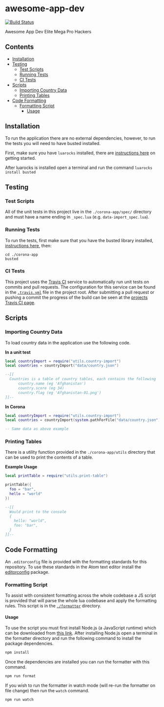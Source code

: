 # awesome-app-dev

[![Build Status](https://travis-ci.org/cahilfoley/awesome-app-dev.svg?branch=develop)](https://travis-ci.org/cahilfoley/awesome-app-dev)

Awesome App Dev Elite Mega Pro Hackers

## Contents

<!-- toc -->

- [Installation](#Installation)
- [Testing](#Testing)
  * [Test Scripts](#Test-Scripts)
  * [Running Tests](#Running-Tests)
  * [CI Tests](#CI-Tests)
- [Scripts](#Scripts)
  * [Importing Country Data](#Importing-Country-Data)
  * [Printing Tables](#Printing-Tables)
- [Code Formatting](#Code-Formatting)
  * [Formatting Script](#Formatting-Script)
    + [Usage](#Usage)

<!-- tocstop -->

## Installation

To run the application there are no external dependencies, however, to run the tests you will need to have busted installed.

First, make sure you have `luarocks` installed, there are [instructions here](https://github.com/luarocks/luarocks/wiki/Download) on getting started.

After luarocks is installed open a terminal and run the command `luarocks install busted`

## Testing

### Test Scripts

All of the unit tests in this project live in the `./corona-app/spec/` directory and must have a name ending in `_spec.lua` (e.g. `data-import_spec.lua`).

### Running Tests

To run the tests, first make sure that you have the busted library installed, [instructions here](#Installation), then:

```
cd ./corona-app
busted
```

### CI Tests

This project uses the [Travis CI](https://travis-ci.org/) service to automatically run unit tests on commits and pull requests. The configuration for this service can be found in the [`.travis.yml`](https://github.com/cahilfoley/awesome-app-dev/blob/travis-ci/.travis.yml) file in the project root. After submitting a pull request or pushing a commit the progress of the build can be seen at the [projects Travis CI page](https://travis-ci.org/cahilfoley/awesome-app-dev).

## Scripts

### Importing Country Data

To load country data in the application use the following code.

**In a unit test**

```lua
local countryImport = require("utils.country-import")
local countries = countryImport("data/country.json")

--[[
  Countries is a table of country tables, each contains the following
      country.name (eg 'Afghanistan')
      country.score (eg 34)
      country.flag (eg 'Afghanistan-01.png')
]]--
```

**In Corona**

```lua
local countryImport = require("utils.country-import")
local countries = countryImport(system.pathForFile("data/country.json"))

-- Same data as above example
```

### Printing Tables

There is a utility function provided in the `./corona-app/utils` directory that can be used to print the contents of a table.

**Example Usage**

```lua
local printTable = require("utils.print-table")

printTable({
  foo = "bar",
  hello = "world"
})

--[[
  Would print to the console
  {
    hello: "world",
    foo: "bar",
  }
]]--
```

## Code Formatting

An `.editorconfig` file is provided with the formatting standards for this repository. To use these standards in the Atom text editor install the [editorconfig](https://github.com/sindresorhus/atom-editorconfig) package.

### Formatting Script

To assist with consistent formatting across the whole codebase a JS script is provided that will parse the whole lua codebase and apply the formatting rules. This script is in the [`./formatter`](./formatter/) directory.

#### Usage

To use the script you must first install Node.js (a JavaScript runtime) which can be downloaded from [this link](https://nodejs.org). After installing Node.js open a terminal in the formatter directory and run the following command to install the package dependencies.

```bash
npm install
```

Once the dependencies are installed you can run the formatter with this command.

```bash
npm run format
```

If you wish to run the formatter in watch mode (will re-run the formatter on file change) then run the `watch` command.

```bash
npm run watch
```
